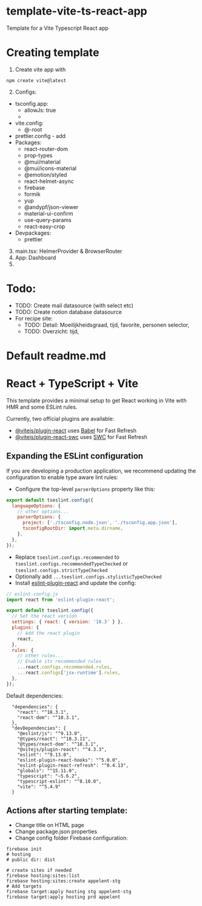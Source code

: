 # template-vite-ts-react-app

Template for a Vite Typescript React app

# Creating template

1. Create vite app with

```
npm create vite@latest

```

2. Configs:

- tsconfig.app:
  - allowJs: true
  -
- vite.config:
  - @-root
- prettier.config - add
- Packages:
  - react-router-dom
  - prop-types
  - @mui/material
  - @mui/icons-material
  - @emotion/styled
  - react-helmet-async
  - firebase
  - formik
  - yup
  - @andypf/json-viewer
  - material-ui-confirm
  - use-query-params
  - react-easy-crop
- Devpackages:
  - prettier

3. main.tsx: HelmerProvider & BrowserRouter
4. App: Dashboard
5.

# Todo:

- TODO: Create mail datasource (with select etc)
- TODO: Create notion database datasource
- For recipe site:
  - TODO: Detail: Moeilijkheidsgraad, tijd, favorite, personen selector,
  - TODO: Overzicht: tijd,

# Default readme.md

# React + TypeScript + Vite

This template provides a minimal setup to get React working in Vite with HMR and some ESLint rules.

Currently, two official plugins are available:

- [@vitejs/plugin-react](https://github.com/vitejs/vite-plugin-react/blob/main/packages/plugin-react/README.md) uses [Babel](https://babeljs.io/) for Fast Refresh
- [@vitejs/plugin-react-swc](https://github.com/vitejs/vite-plugin-react-swc) uses [SWC](https://swc.rs/) for Fast Refresh

## Expanding the ESLint configuration

If you are developing a production application, we recommend updating the configuration to enable type aware lint rules:

- Configure the top-level `parserOptions` property like this:

```js
export default tseslint.config({
  languageOptions: {
    // other options...
    parserOptions: {
      project: ['./tsconfig.node.json', './tsconfig.app.json'],
      tsconfigRootDir: import.meta.dirname,
    },
  },
});
```

- Replace `tseslint.configs.recommended` to `tseslint.configs.recommendedTypeChecked` or `tseslint.configs.strictTypeChecked`
- Optionally add `...tseslint.configs.stylisticTypeChecked`
- Install [eslint-plugin-react](https://github.com/jsx-eslint/eslint-plugin-react) and update the config:

```js
// eslint.config.js
import react from 'eslint-plugin-react';

export default tseslint.config({
  // Set the react version
  settings: { react: { version: '18.3' } },
  plugins: {
    // Add the react plugin
    react,
  },
  rules: {
    // other rules...
    // Enable its recommended rules
    ...react.configs.recommended.rules,
    ...react.configs['jsx-runtime'].rules,
  },
});
```

Default dependencies:

```
  "dependencies": {
    "react": "^18.3.1",
    "react-dom": "^18.3.1",
  },
  "devDependencies": {
    "@eslint/js": "^9.13.0",
    "@types/react": "^18.3.11",
    "@types/react-dom": "^18.3.1",
    "@vitejs/plugin-react": "^4.3.3",
    "eslint": "^9.13.0",
    "eslint-plugin-react-hooks": "^5.0.0",
    "eslint-plugin-react-refresh": "^0.4.13",
    "globals": "^15.11.0",
    "typescript": "~5.6.2",
    "typescript-eslint": "^8.10.0",
    "vite": "^5.4.9"
  }

```

## Actions after starting template:

- Change title on HTML page
- Change package.json properties
- Change config folder
  Firebase configuration:

```
firebase init
# hosting
# public dir: dist

# create sites if needed
firebase hosting:sites:list
firebase hosting:sites:create appelent-stg
# Add targets
firebase target:apply hosting stg appelent-stg
firebase target:apply hosting prd appelent
```
